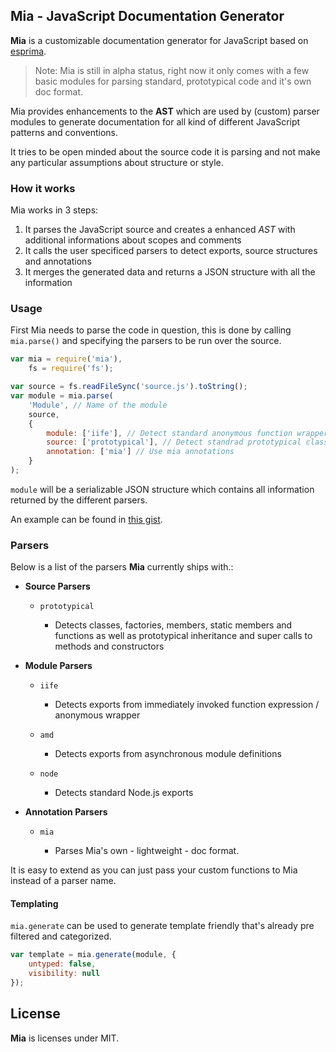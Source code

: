 ## Mia - JavaScript Documentation Generator

**Mia** is a customizable documentation generator for JavaScript based on [esprima](https://github.com/ariya/esprima).

> Note: Mia is still in alpha status, right now it only comes with a few basic modules for parsing standard, prototypical code and it's own doc format.

Mia provides enhancements to the **AST** which are used by (custom) parser modules
to generate documentation for all kind of different JavaScript patterns and conventions.

It tries to be open minded about the source code it is parsing and not make any 
particular assumptions about structure or style.


### How it works

Mia works in 3 steps:

1. It parses the JavaScript source and creates a enhanced *AST* with additional informations about scopes and comments
2. It calls the user specificed parsers to detect exports, source structures and annotations
3. It merges the generated data and returns a JSON structure with all the information


### Usage

First Mia needs to parse the code in question, this is done by calling 
`mia.parse()` and specifying the parsers to be run over the source.

```javascript
var mia = require('mia'),
    fs = require('fs');

var source = fs.readFileSync('source.js').toString();
var module = mia.parse(
    'Module', // Name of the module
    source, 
    {
        module: ['iife'], // Detect standard anonymous function wrappers
        source: ['prototypical'], // Detect standrad prototypical classes
        annotation: ['mia'] // Use mia annotations
    }
);
```

`module` will be a serializable JSON structure which contains all information 
returned by the different parsers. 

An example can be found in [this gist](https://gist.github.com/BonsaiDen/6262270).


### Parsers

Below is a list of the parsers **Mia** currently ships with.:

- __Source Parsers__
    
    - `prototypical`

        - Detects classes, factories, members, static members and functions as well as prototypical inheritance and super calls to methods and constructors

- __Module Parsers__
    
    - `iife` 

        - Detects exports from immediately invoked function expression / anonymous wrapper

    - `amd`

        - Detects exports from asynchronous module definitions

    - `node`
        
        - Detects standard Node.js exports


- __Annotation Parsers__
    
    - `mia`
        
        - Parses Mia's own - lightweight - doc format.


It is easy to extend as you can just pass your custom functions to Mia instead 
of a parser name.


#### Templating

`mia.generate` can be used to generate template friendly that's already pre filtered and categorized.

```javascript
var template = mia.generate(module, {
    untyped: false, 
    visibility: null
});
```

## License

**Mia** is licenses under MIT.

